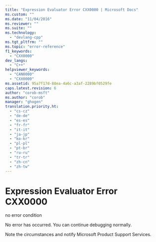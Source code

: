 ```yaml
---
title: "Expression Evaluator Error CXX0000 | Microsoft Docs"
ms.custom: ""
ms.date: "11/04/2016"
ms.reviewer: ""
ms.suite: ""
ms.technology: 
  - "devlang-cpp"
ms.tgt_pltfrm: ""
ms.topic: "error-reference"
f1_keywords: 
  - "CXX0000"
dev_langs: 
  - "C++"
helpviewer_keywords: 
  - "CAN0000"
  - "CXX0000"
ms.assetid: 95a7f17d-88ea-4a6c-a3af-2289bf0529fe
caps.latest.revision: 6
author: "corob-msft"
ms.author: "corob"
manager: "ghogen"
translation.priority.ht: 
  - "cs-cz"
  - "de-de"
  - "es-es"
  - "fr-fr"
  - "it-it"
  - "ja-jp"
  - "ko-kr"
  - "pl-pl"
  - "pt-br"
  - "ru-ru"
  - "tr-tr"
  - "zh-cn"
  - "zh-tw"
---
```

# Expression Evaluator Error CXX0000
no error condition  
  
 No error has occurred. You can continue debugging normally.  
  
 Note the circumstances and notify Microsoft Product Support Services.